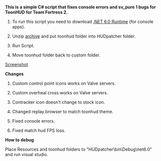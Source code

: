 **This is a simple C# script that fixes console errors and sv_pure 1 bugs for ToonHUD for Team Fortress 2.**

1. To run this script you need to download [.NET 6.0 Runtime](https://dotnet.microsoft.com/en-us/download/dotnet/6.0/runtime) (for console apps).

2. Unzip [archive](https://github.com/Maurvick/ToonHUDPatcher/releases/download/1.0.0.2/HUDpatcher.zip) and put toonhud folder into HUDpatcher folder.

3. Run Script.

4. Move toonhud folder back to custom folder.

[Screenshot](https://ibb.co/j8gZ2Gf)

**Changes**

1. Custom control point icons works on Valve servers.

2. Custom overheal cross works on Valve servers.

3. Contracker icon doesn't change to stock icon.

4. Changed replay browser to match toonhud theme.

5. Fixed console errors.

6. Fixed match hud FPS loss.

**How to debug**

Place Resources and toonhud folders to "HUDpatcher\bin\Debug\net6.0" and run visual studio.
